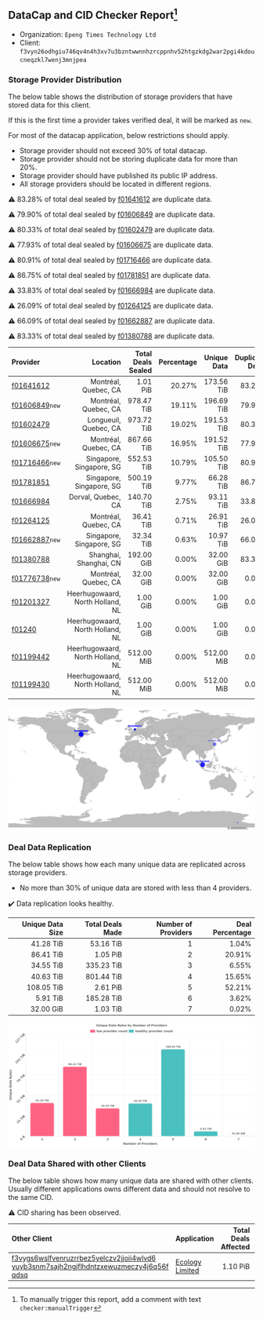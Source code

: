 ## DataCap and CID Checker Report[^1]
 - Organization: `Epeng Times Technology Ltd`
 - Client: `f3vyn26odhgiu746qv4n4h3xv7u3bzntwwnnhzrcppnhv52htgzkdg2war2pgi4kdoucneqzkl7wenj3mnjpea`
### Storage Provider Distribution
The below table shows the distribution of storage providers that have stored data for this client.

If this is the first time a provider takes verified deal, it will be marked as `new`.

For most of the datacap application, below restrictions should apply.
 - Storage provider should not exceed 30% of total datacap.
 - Storage provider should not be storing duplicate data for more than 20%.
 - Storage provider should have published its public IP address.
 - All storage providers should be located in different regions.

⚠️ 83.28% of total deal sealed by [f01641612](https://filfox.info/en/address/f01641612) are duplicate data.

⚠️ 79.90% of total deal sealed by [f01606849](https://filfox.info/en/address/f01606849) are duplicate data.

⚠️ 80.33% of total deal sealed by [f01602479](https://filfox.info/en/address/f01602479) are duplicate data.

⚠️ 77.93% of total deal sealed by [f01606675](https://filfox.info/en/address/f01606675) are duplicate data.

⚠️ 80.91% of total deal sealed by [f01716466](https://filfox.info/en/address/f01716466) are duplicate data.

⚠️ 86.75% of total deal sealed by [f01781851](https://filfox.info/en/address/f01781851) are duplicate data.

⚠️ 33.83% of total deal sealed by [f01666984](https://filfox.info/en/address/f01666984) are duplicate data.

⚠️ 26.09% of total deal sealed by [f01264125](https://filfox.info/en/address/f01264125) are duplicate data.

⚠️ 66.09% of total deal sealed by [f01662887](https://filfox.info/en/address/f01662887) are duplicate data.

⚠️ 83.33% of total deal sealed by [f01380788](https://filfox.info/en/address/f01380788) are duplicate data.

| Provider                                                    |                         Location | Total Deals Sealed | Percentage | Unique Data | Duplicate Deals |
| :---------------------------------------------------------- | -------------------------------: | -----------------: | ---------: | ----------: | --------------: |
| [f01641612](https://filfox.info/en/address/f01641612)       |             Montréal, Quebec, CA |           1.01 PiB |     20.27% |  173.56 TiB |          83.28% |
| [f01606849](https://filfox.info/en/address/f01606849)`new`  |             Montréal, Quebec, CA |         978.47 TiB |     19.11% |  196.69 TiB |          79.90% |
| [f01602479](https://filfox.info/en/address/f01602479)       |            Longueuil, Quebec, CA |         973.72 TiB |     19.02% |  191.53 TiB |          80.33% |
| [f01606675](https://filfox.info/en/address/f01606675)`new`  |             Montréal, Quebec, CA |         867.66 TiB |     16.95% |  191.52 TiB |          77.93% |
| [f01716466](https://filfox.info/en/address/f01716466)`new`  |         Singapore, Singapore, SG |         552.53 TiB |     10.79% |  105.50 TiB |          80.91% |
| [f01781851](https://filfox.info/en/address/f01781851)       |         Singapore, Singapore, SG |         500.19 TiB |      9.77% |   66.28 TiB |          86.75% |
| [f01666984](https://filfox.info/en/address/f01666984)       |               Dorval, Quebec, CA |         140.70 TiB |      2.75% |   93.11 TiB |          33.83% |
| [f01264125](https://filfox.info/en/address/f01264125)       |             Montréal, Quebec, CA |          36.41 TiB |      0.71% |   26.91 TiB |          26.09% |
| [f01662887](https://filfox.info/en/address/f01662887)`new`  |         Singapore, Singapore, SG |          32.34 TiB |      0.63% |   10.97 TiB |          66.09% |
| [f01380788](https://filfox.info/en/address/f01380788)       |           Shanghai, Shanghai, CN |         192.00 GiB |      0.00% |   32.00 GiB |          83.33% |
| [f01776738](https://filfox.info/en/address/f01776738)`new`  |             Montréal, Quebec, CA |          32.00 GiB |      0.00% |   32.00 GiB |           0.00% |
| [f01201327](https://filfox.info/en/address/f01201327)       | Heerhugowaard, North Holland, NL |           1.00 GiB |      0.00% |    1.00 GiB |           0.00% |
| [f01240](https://filfox.info/en/address/f01240)             | Heerhugowaard, North Holland, NL |           1.00 GiB |      0.00% |    1.00 GiB |           0.00% |
| [f01199442](https://filfox.info/en/address/f01199442)       | Heerhugowaard, North Holland, NL |         512.00 MiB |      0.00% |  512.00 MiB |           0.00% |
| [f01199430](https://filfox.info/en/address/f01199430)       | Heerhugowaard, North Holland, NL |         512.00 MiB |      0.00% |  512.00 MiB |           0.00% |

![Provider Distribution](https://raw.githubusercontent.com/data-preservation-programs/filplus-checker-assets/main/filecoin-project/filecoin-plus-large-datasets/issues/86/1671092545944.png)
### Deal Data Replication
The below table shows how each many unique data are replicated across storage providers.
- No more than 30% of unique data are stored with less than 4 providers.

✔️ Data replication looks healthy.

| Unique Data Size | Total Deals Made | Number of Providers | Deal Percentage |
| ---------------: | ---------------: | ------------------: | --------------: |
|        41.28 TiB |        53.16 TiB |                   1 |           1.04% |
|        86.41 TiB |         1.05 PiB |                   2 |          20.91% |
|        34.55 TiB |       335.23 TiB |                   3 |           6.55% |
|        40.63 TiB |       801.44 TiB |                   4 |          15.65% |
|       108.05 TiB |         2.61 PiB |                   5 |          52.21% |
|         5.91 TiB |       185.28 TiB |                   6 |           3.62% |
|        32.00 GiB |         1.03 TiB |                   7 |           0.02% |

![Replication Distribution](https://raw.githubusercontent.com/data-preservation-programs/filplus-checker-assets/main/filecoin-project/filecoin-plus-large-datasets/issues/86/1671092546744.png)
### Deal Data Shared with other Clients
The below table shows how many unique data are shared with other clients.
Usually different applications owns different data and should not resolve to the same CID.

⚠️ CID sharing has been observed.

| Other Client                                                                                                                                                                                                              | Application                                                                                   | Total Deals Affected | Unique CIDs | Verifier |
| :------------------------------------------------------------------------------------------------------------------------------------------------------------------------------------------------------------------------ | :-------------------------------------------------------------------------------------------- | -------------------: | ----------: | -------: |
| [f3vygs6wslfvenruzrrbez5yelczv2jjoii4wlvd6<br/>yuyb3snm7sajh2ngjflhdntzxewuzmeczy4j6q56f<br/>qdsq](https://filfox.info/en/address/f3vygs6wslfvenruzrrbez5yelczv2jjoii4wlvd6yuyb3snm7sajh2ngjflhdntzxewuzmeczy4j6q56fqdsq) | [Ecology Limited](https://github.com/filecoin-project/filecoin-plus-large-datasets/issues/36) |             1.10 PiB |       1,934 | LDN # 36 |

[^1]: To manually trigger this report, add a comment with text `checker:manualTrigger`
